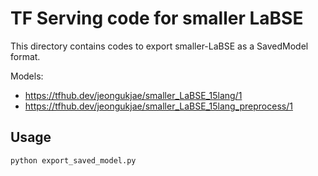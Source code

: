 # TF Serving code for smaller LaBSE

This directory contains codes to export smaller-LaBSE as a SavedModel format.

Models:
* <https://tfhub.dev/jeongukjae/smaller_LaBSE_15lang/1>
* <https://tfhub.dev/jeongukjae/smaller_LaBSE_15lang_preprocess/1>

## Usage

```python
python export_saved_model.py
```